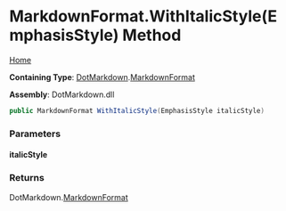 # MarkdownFormat\.WithItalicStyle\(EmphasisStyle\) Method

[Home](../../../README.md)

**Containing Type**: [DotMarkdown](../../README.md)\.[MarkdownFormat](../README.md)

**Assembly**: DotMarkdown\.dll

```csharp
public MarkdownFormat WithItalicStyle(EmphasisStyle italicStyle)
```

### Parameters

#### italicStyle

### Returns

DotMarkdown\.[MarkdownFormat](../README.md)

